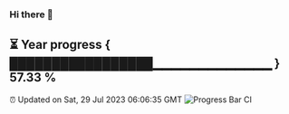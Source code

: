 ### Hi there 👋
⏳ Year progress { █████████████████▁▁▁▁▁▁▁▁▁▁▁▁▁ } 57.33 %
---
⏰ Updated on Sat, 29 Jul 2023 06:06:35 GMT
![Progress Bar CI](https://github.com/Moyi321/Moyi321/workflows/Progress%20Bar%20CI/badge.svg)
